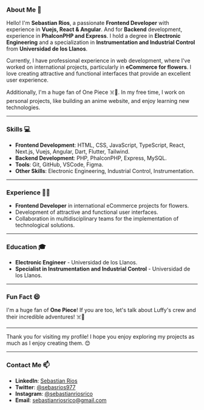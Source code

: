 ### **About Me** 🚀

Hello! I'm **Sebastian Rios**, a passionate **Frontend Developer** with experience in **Vuejs, React & Angular**. And for **Backend** development, experience in **PhalconPHP and Express**. I hold a degree in **Electronic Engineering** and a specialization in **Instrumentation and Industrial Control** from **Universidad de los Llanos**.

Currently, I have professional experience in web development, where I've worked on international projects, particularly in **eCommerce for flowers**. I love creating attractive and functional interfaces that provide an excellent user experience.

Additionally, I'm a huge fan of One Piece ☠️👒. In my free time, I work on personal projects, like building an anime website, and enjoy learning new technologies.

---

### **Skills** 💻

- **Frontend Development**: HTML, CSS, JavaScript, TypeScript, React, Next.js, Vuejs, Angular, Dart, Flutter, Tailwind.
- **Backend Development**: PHP, PhalconPHP, Express, MySQL.
- **Tools**: Git, GitHub, VSCode, Figma.
- **Other Skills**: Electronic Engineering, Industrial Control, Instrumentation.

---

### **Experience** 👨‍💻

- **Frontend Developer** in international eCommerce projects for flowers.
- Development of attractive and functional user interfaces.
- Collaboration in multidisciplinary teams for the implementation of technological solutions.

---

### **Education** 🎓

- **Electronic Engineer** - Universidad de los Llanos.
- **Specialist in Instrumentation and Industrial Control** - Universidad de los Llanos.

---

### **Fun Fact** 😄

I'm a huge fan of **One Piece**! If you are too, let's talk about Luffy's crew and their incredible adventures! ☠️👒

---

Thank you for visiting my profile! I hope you enjoy exploring my projects as much as I enjoy creating them. 😊

---

### **Contact Me** 📫

- **LinkedIn**: [Sebastian Rios](https://www.linkedin.com/in/sebastianriosrico/)
- **Twitter**: [@sebasrios977](https://www.x.com/sebasrios977)
- **Instagram**: [@sebastianriosrico](https://www.instagram.com/sebastianriosrico)
- **Email**: [sebastianriosrico@gmail.com](mailto:sebastianriosrico@gmail.com)
